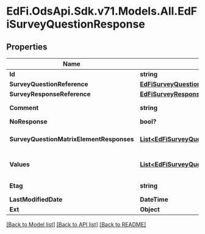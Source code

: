 # EdFi.OdsApi.Sdk.v71.Models.All.EdFiSurveyQuestionResponse

## Properties

Name | Type | Description | Notes
------------ | ------------- | ------------- | -------------
**Id** | **string** |  | [optional] 
**SurveyQuestionReference** | [**EdFiSurveyQuestionReference**](EdFiSurveyQuestionReference.md) |  | 
**SurveyResponseReference** | [**EdFiSurveyResponseReference**](EdFiSurveyResponseReference.md) |  | 
**Comment** | **string** | Additional information provided by the responder about the question in the survey. | [optional] 
**NoResponse** | **bool?** | Indicates there was no response to the question. | [optional] 
**SurveyQuestionMatrixElementResponses** | [**List&lt;EdFiSurveyQuestionResponseSurveyQuestionMatrixElementResponse&gt;**](EdFiSurveyQuestionResponseSurveyQuestionMatrixElementResponse.md) | An unordered collection of surveyQuestionResponseSurveyQuestionMatrixElementResponses. For matrix questions, the response for each row of the matrix. | [optional] 
**Values** | [**List&lt;EdFiSurveyQuestionResponseValue&gt;**](EdFiSurveyQuestionResponseValue.md) | An unordered collection of surveyQuestionResponseValues. For free-form, single- or multiple-selection questions, one or more responses. | [optional] 
**Etag** | **string** | A unique system-generated value that identifies the version of the resource. | [optional] 
**LastModifiedDate** | **DateTime** | The date and time the resource was last modified. | [optional] 
**Ext** | **Object** | Extensions to the SurveyQuestionResponse entity. | [optional] 

[[Back to Model list]](../README.md#documentation-for-models) [[Back to API list]](../README.md#documentation-for-api-endpoints) [[Back to README]](../README.md)

